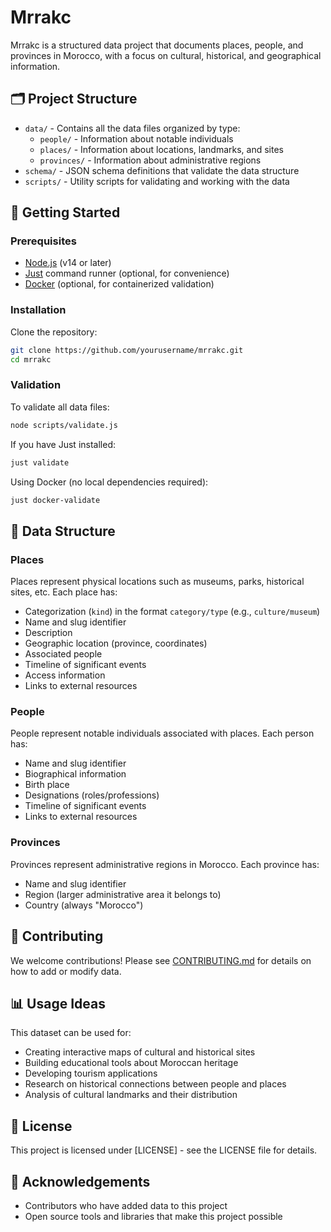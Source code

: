 # Mrrakc

Mrrakc is a structured data project that documents places, people, and provinces in Morocco, with a focus on cultural, historical, and geographical information.

## 🗂️ Project Structure

- `data/` - Contains all the data files organized by type:
  - `people/` - Information about notable individuals
  - `places/` - Information about locations, landmarks, and sites
  - `provinces/` - Information about administrative regions
- `schema/` - JSON schema definitions that validate the data structure
- `scripts/` - Utility scripts for validating and working with the data

## 🚀 Getting Started

### Prerequisites

- [Node.js](https://nodejs.org/) (v14 or later)
- [Just](https://github.com/casey/just) command runner (optional, for convenience)
- [Docker](https://www.docker.com/) (optional, for containerized validation)

### Installation

Clone the repository:

```bash
git clone https://github.com/yourusername/mrrakc.git
cd mrrakc
```

### Validation

To validate all data files:

```bash
node scripts/validate.js
```

If you have Just installed:

```bash
just validate
```

Using Docker (no local dependencies required):

```bash
just docker-validate
```

## 📝 Data Structure

### Places

Places represent physical locations such as museums, parks, historical sites, etc. Each place has:

- Categorization (`kind`) in the format `category/type` (e.g., `culture/museum`)
- Name and slug identifier
- Description
- Geographic location (province, coordinates)
- Associated people
- Timeline of significant events
- Access information
- Links to external resources

### People

People represent notable individuals associated with places. Each person has:

- Name and slug identifier
- Biographical information
- Birth place
- Designations (roles/professions)
- Timeline of significant events
- Links to external resources

### Provinces

Provinces represent administrative regions in Morocco. Each province has:

- Name and slug identifier
- Region (larger administrative area it belongs to)
- Country (always "Morocco")

## 🤝 Contributing

We welcome contributions! Please see [CONTRIBUTING.md](CONTRIBUTING.md) for details on how to add or modify data.

## 📊 Usage Ideas

This dataset can be used for:

- Creating interactive maps of cultural and historical sites
- Building educational tools about Moroccan heritage
- Developing tourism applications
- Research on historical connections between people and places
- Analysis of cultural landmarks and their distribution

## 📄 License

This project is licensed under [LICENSE] - see the LICENSE file for details.

## 🙏 Acknowledgements

- Contributors who have added data to this project
- Open source tools and libraries that make this project possible
